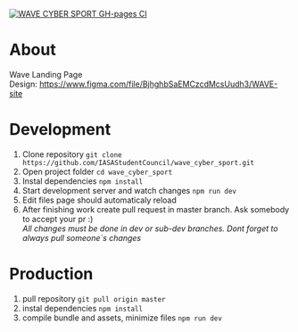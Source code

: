  [![WAVE CYBER SPORT GH-pages CI](https://github.com/IASAStudentCouncil/mister_iasa/workflows/MISTER%20IASA%20GH-pages%20CI/badge.svg)]( https://iasastudentcouncil.github.io/wawe_cyber_sport/)

# About
 Wave Landing Page  
 Design: https://www.figma.com/file/BjhghbSaEMCzcdMcsUudh3/WAVE-site


# Development
 1. Clone repository `git clone https://github.com/IASAStudentCouncil/wave_cyber_sport.git`
 1. Open project folder `cd wave_cyber_sport`
 1. Instal dependencies `npm install`
 1. Start development server and watch changes `npm run dev`
 1. Edit files page should automaticaly reload
 1. After finishing work create pull request in master branch. Ask somebody to accept your pr :)  
 _All changes must be done in dev or sub-dev branches. Dont forget to always pull someone`s changes_


# Production
 1. pull repository `git pull origin master`
 1. instal dependencies `npm install`
 1. compile bundle and assets, minimize files `npm run dev`
